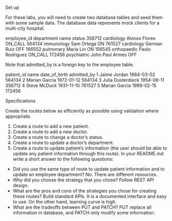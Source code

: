 Set up

For these labs, you will need to create two database tables and seed them with some sample data. The database data represents mock clients for a multi-city hospital.

employee_id	department	name			status
356712		cardiology	Alonso Flores	ON_CALL
564134		immunology	Sam Ortega		ON
761527		cardiology	German Ruiz		OFF
166552		pulmonary	Maria Lin		ON
156545		orthopaedic	Paolo Rodriguez	ON_CALL
172456		psychiatric	John Paul Armes	OFF

Note that admitted_by is a foreign key to the employee table.

patient_id	name			date_of_birth	admitted_by
1		Jaime Jordan		1984-03-02	    564134
2		Marian Garcia		1972-01-12	    564134
3		Julia Dusterdieck	1954-06-11	    356712
4		Steve McDuck		1931-11-10	    761527
5		Marian Garcia		1999-02-15	    172456


Specifications

Create the routes below as efficiently as possible using validation where appropriate.

1. Create a route to add a new patient.
2. Create a route to add a new doctor.
3. Create a route to change a doctor’s status.
4. Create a route to update a doctor’s department.
5. Create a route to update patient’s information (the user should be able to update any patient information through this route).
In your README.md write a short answer to the following questions:
* Did you use the same type of route to update patient information and to update an employee department?
  No. There are different resources.
* Why did you choose the strategy that you chose?
  Follow REST API design.
* What are the pros and cons of the strategies you chose for creating these routes?
  Build standard APIs. It is a documented interface and easy to use. On the other hand, learning curve is high.
* What are the tradeoffs between PUT and PATCH?
  PUT replace all information in database, and PATCH only modify some information.
